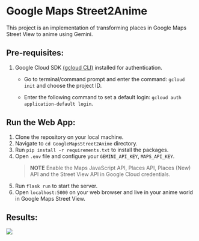 # Google Maps Street2Anime
This project is an implementation of transforming places in Google Maps Street View to anime using Gemini.

## Pre-requisites:

1. Google Cloud SDK [(gcloud CLI)](https://cloud.google.com/sdk/docs/install) installed for authentication.
   
   - Go to terminal/command prompt and enter the command: `gcloud init` and choose the project ID.
     
   - Enter the following command to set a default login: `gcloud auth application-default login`.

## Run the Web App:

1. Clone the repository on your local machine.
2. Navigate to `cd GoogleMapsStreet2Anime` directory.
3. Run `pip install -r requirements.txt` to install the packages.
4. Open `.env` file and configure your `GEMINI_API_KEY`, `MAPS_API_KEY`.
   > **NOTE**
   > Enable the Maps JavaScript API, Places API, Places (New) API and the Street View API in Google Cloud credentials.
   > 
6. Run `flask run` to start the server.
7. Open `localhost:5000` on your web browser and live in your anime world in Google Maps Street View.

## Results:
<img src="https://github.com/NSTiwari/Sketch2Vid/blob/main/static/images/sketch2video.gif"/>

